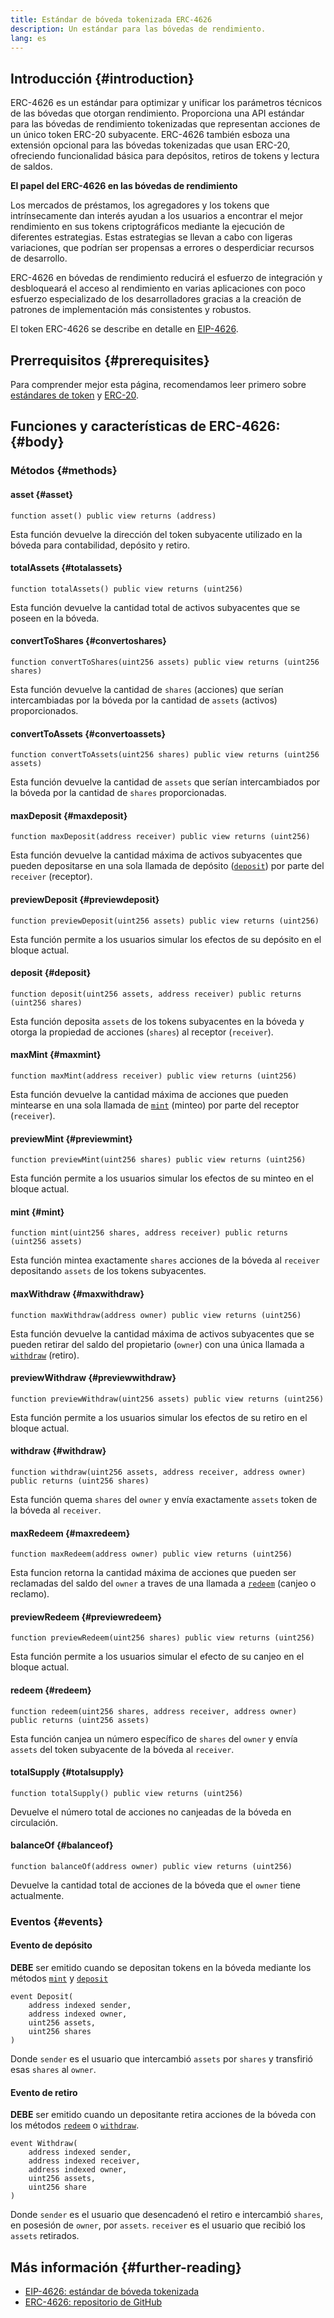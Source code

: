```yaml
---
title: Estándar de bóveda tokenizada ERC-4626
description: Un estándar para las bóvedas de rendimiento.
lang: es
---
```


## Introducción {#introduction}

ERC-4626 es un estándar para optimizar y unificar los parámetros técnicos de las bóvedas que otorgan rendimiento. Proporciona una API estándar para las bóvedas de rendimiento tokenizadas que representan acciones de un único token ERC-20 subyacente. ERC-4626 también esboza una extensión opcional para las bóvedas tokenizadas que usan ERC-20, ofreciendo funcionalidad básica para depósitos, retiros de tokens y lectura de saldos.

**El papel del ERC-4626 en las bóvedas de rendimiento**

Los mercados de préstamos, los agregadores y los tokens que intrínsecamente dan interés ayudan a los usuarios a encontrar el mejor rendimiento en sus tokens criptográficos mediante la ejecución de diferentes estrategias. Estas estrategias se llevan a cabo con ligeras variaciones, que podrían ser propensas a errores o desperdiciar recursos de desarrollo.

ERC-4626 en bóvedas de rendimiento reducirá el esfuerzo de integración y desbloqueará el acceso al rendimiento en varias aplicaciones con poco esfuerzo especializado de los desarrolladores gracias a la creación de patrones de implementación más consistentes y robustos.

El token ERC-4626 se describe en detalle en [EIP-4626](https://eips.ethereum.org/EIPS/eip-4626).

## Prerrequisitos {#prerequisites}

Para comprender mejor esta página, recomendamos leer primero sobre [estándares de token](/developers/docs/standards/tokens/) y [ERC-20](/developers/docs/standards/tokens/erc-20/).

## Funciones y características de ERC-4626: {#body}

### Métodos {#methods}

#### asset {#asset}

```solidity
function asset() public view returns (address)
```

Esta función devuelve la dirección del token subyacente utilizado en la bóveda para contabilidad, depósito y retiro.

#### totalAssets {#totalassets}

```solidity
function totalAssets() public view returns (uint256)
```

Esta función devuelve la cantidad total de activos subyacentes que se poseen en la bóveda.

#### convertToShares {#convertoshares}

```solidity
function convertToShares(uint256 assets) public view returns (uint256 shares)
```

Esta función devuelve la cantidad de `shares` (acciones) que serían intercambiadas por la bóveda por la cantidad de `assets` (activos) proporcionados.

#### convertToAssets {#convertoassets}

```solidity
function convertToAssets(uint256 shares) public view returns (uint256 assets)
```

Esta función devuelve la cantidad de `assets` que serían intercambiados por la bóveda por la cantidad de `shares` proporcionadas.

#### maxDeposit {#maxdeposit}

```solidity
function maxDeposit(address receiver) public view returns (uint256)
```

Esta función devuelve la cantidad máxima de activos subyacentes que pueden depositarse en una sola llamada de depósito ([`deposit`](#deposit)) por parte del `receiver` (receptor).

#### previewDeposit {#previewdeposit}

```solidity
function previewDeposit(uint256 assets) public view returns (uint256)
```

Esta función permite a los usuarios simular los efectos de su depósito en el bloque actual.

#### deposit {#deposit}

```solidity
function deposit(uint256 assets, address receiver) public returns (uint256 shares)
```

Esta función deposita `assets` de los tokens subyacentes en la bóveda y otorga la propiedad de acciones (`shares`) al receptor (`receiver`).

#### maxMint {#maxmint}

```solidity
function maxMint(address receiver) public view returns (uint256)
```

Esta función devuelve la cantidad máxima de acciones que pueden mintearse en una sola llamada de [`mint`](#mint) (minteo) por parte del receptor (`receiver`).

#### previewMint {#previewmint}

```solidity
function previewMint(uint256 shares) public view returns (uint256)
```

Esta función permite a los usuarios simular los efectos de su minteo en el bloque actual.

#### mint {#mint}

```solidity
function mint(uint256 shares, address receiver) public returns (uint256 assets)
```

Esta función mintea exactamente `shares` acciones de la bóveda al `receiver` depositando `assets` de los tokens subyacentes.

#### maxWithdraw {#maxwithdraw}

```solidity
function maxWithdraw(address owner) public view returns (uint256)
```

Esta función devuelve la cantidad máxima de activos subyacentes que se pueden retirar del saldo del propietario (`owner`) con una única llamada a [`withdraw`](#withdraw) (retiro).

#### previewWithdraw {#previewwithdraw}

```solidity
function previewWithdraw(uint256 assets) public view returns (uint256)
```

Esta función permite a los usuarios simular los efectos de su retiro en el bloque actual.

#### withdraw {#withdraw}

```solidity
function withdraw(uint256 assets, address receiver, address owner) public returns (uint256 shares)
```

Esta función quema `shares` del `owner` y envía exactamente `assets` token de la bóveda al `receiver`.

#### maxRedeem {#maxredeem}

```solidity
function maxRedeem(address owner) public view returns (uint256)
```

Esta funcion retorna la cantidad máxima de acciones que pueden ser reclamadas del saldo del `owner` a traves de una llamada a [`redeem`](#redeem) (canjeo o reclamo).

#### previewRedeem {#previewredeem}

```solidity
function previewRedeem(uint256 shares) public view returns (uint256)
```

Esta función permite a los usuarios simular el efecto de su canjeo en el bloque actual.

#### redeem {#redeem}

```solidity
function redeem(uint256 shares, address receiver, address owner) public returns (uint256 assets)
```

Esta función canjea un número específico de `shares` del `owner` y envía `assets` del token subyacente de la bóveda al `receiver`.

#### totalSupply {#totalsupply}

```solidity
function totalSupply() public view returns (uint256)
```

Devuelve el número total de acciones no canjeadas de la bóveda en circulación.

#### balanceOf {#balanceof}

```solidity
function balanceOf(address owner) public view returns (uint256)
```

Devuelve la cantidad total de acciones de la bóveda que el `owner` tiene actualmente.

### Eventos {#events}

#### Evento de depósito

**DEBE** ser emitido cuando se depositan tokens en la bóveda mediante los métodos [`mint`](#mint) y [`deposit`](#deposit)

```solidity
event Deposit(
    address indexed sender,
    address indexed owner,
    uint256 assets,
    uint256 shares
)
```

Donde `sender` es el usuario que intercambió `assets` por `shares` y transfirió esas `shares` al `owner`.

#### Evento de retiro

**DEBE** ser emitido cuando un depositante retira acciones de la bóveda con los métodos [`redeem`](#redeem) o [`withdraw`](#withdraw).

```solidity
event Withdraw(
    address indexed sender,
    address indexed receiver,
    address indexed owner,
    uint256 assets,
    uint256 share
)
```

Donde `sender` es el usuario que desencadenó el retiro e intercambió `shares`, en posesión de `owner`, por `assets`. `receiver` es el usuario que recibió los `assets` retirados.

## Más información {#further-reading}

- [EIP-4626: estándar de bóveda tokenizada](https://eips.ethereum.org/EIPS/eip-4626)
- [ERC-4626: repositorio de GitHub](https://github.com/transmissions11/solmate/blob/main/src/tokens/ERC4626.sol)
